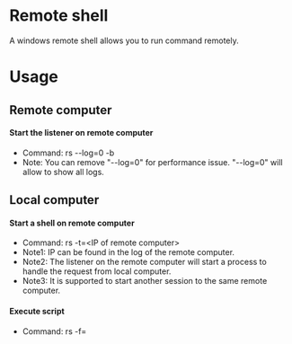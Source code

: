 Remote shell
============

A windows remote shell allows you to run command remotely.

Usage
=====
## Remote computer
#### Start the listener on remote computer
* Command: rs --log=0 -b
* Note: You can remove "--log=0" for performance issue. "--log=0" will allow to show all logs.

## Local computer
#### Start a shell on remote computer
* Command: rs -t=\<IP of remote computer\>
* Note1: IP can be found in the log of the remote computer.
* Note2: The listener on the remote computer will start a process to handle the request from local computer.
* Note3: It is supported to start another session to the same remote computer.
#### Execute script
* Command: rs -f=<script file name> -action=<action parameter of the script>
* Script example:
```proto
name: "test_deploy"
resource {
  files: "orz.c"
  files: "abc.dll"
}
deploys {
  hosts: "192.168.0.1"
  hosts: "192.168.0.2"
  target_dir: "test_deploy"
  deploy: "g++ test_deploy/orz.c -o test_deploy/orz.exe"
  deploy: "test_deploy\\orz.exe
}
```
* A real [deploy example](https://github.com/baihacker/dcfpe/blob/master/src/remote_shell/deploy_demo.txt).

Command reference
=================
## Command option
* option \<option1\> \<option2\> ...
  * wait_for_command: for each command wait for the remote process to stop.
  * remote_show_output, remote_show_error: whether to show the output / error output on remote process.
  * local_show_output, local_show_error: whether to show the output / error output on local shell. if wait_for_command is false, these two options will not take effect.
  * no_wait_for_command, no_remote_show_output, no_remote_show_error, no_local_show_output, no_local_show_error: the corresponding opposite options.

## DOS commands
All dos command is supported, please enter it directly.

## Run the commands on the local computer
* Just put l and a space before the command you want to run. e.g. l dir will run dir command locally.

## File operation
* fs \<local file path 1\> \<local file path 2\> ...: send the files to remote computer. The target dir is the current dir of remote prodcess.
* fst \<local file path 1\> \<remote file path 1\> \<local file path 2\> \<remote file path 2\> ...: send one file to remote computer while the remote path is specified.
* fg \<remote file path 1\> \<remote file path 2\> ...: get the files from remote computer.
* fgt \<remote file path 1\> \<local file path 1\> \<remote file path 2\> \<local file path 2\> ...: get the files from remote computer while the local path is specified.

## Exit remote shell
* exit or q to quit.
